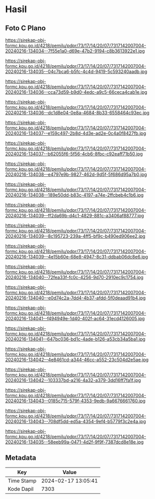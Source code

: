 # Hasil

## Foto C Plano

https://sirekap-obj-formc.kpu.go.id/4218/pemilu/pdpr/73/17/14/20/07/7317142007004-20240216-134034--7f55e1a0-d69e-47b2-9194-c8b3613922e1.jpg

https://sirekap-obj-formc.kpu.go.id/4218/pemilu/pdpr/73/17/14/20/07/7317142007004-20240216-134035--04c7bca6-b5fc-4c4d-9419-5c593240aadb.jpg

https://sirekap-obj-formc.kpu.go.id/4218/pemilu/pdpr/73/17/14/20/07/7317142007004-20240216-134036--cca73d59-b9d0-4edc-a9c5-66ceca4cab1e.jpg

https://sirekap-obj-formc.kpu.go.id/4218/pemilu/pdpr/73/17/14/20/07/7317142007004-20240216-134036--dc1d8e04-0e8a-4684-8b33-6558464c93ec.jpg

https://sirekap-obj-formc.kpu.go.id/4218/pemilu/pdpr/73/17/14/20/07/7317142007004-20240216-134037--e159c497-2b8d-4d3e-ad2e-0c4a0f8427fb.jpg

https://sirekap-obj-formc.kpu.go.id/4218/pemilu/pdpr/73/17/14/20/07/7317142007004-20240216-134037--b62055f6-5f56-4cb6-8fbc-c92eaff71b50.jpg

https://sirekap-obj-formc.kpu.go.id/4218/pemilu/pdpr/73/17/14/20/07/7317142007004-20240216-134038--e4797e9b-9827-462d-9d5f-5f686d95a7b0.jpg

https://sirekap-obj-formc.kpu.go.id/4218/pemilu/pdpr/73/17/14/20/07/7317142007004-20240216-134038--189e50dd-b83c-4197-a74e-2ffcbeb4c1b6.jpg

https://sirekap-obj-formc.kpu.go.id/4218/pemilu/pdpr/73/17/14/20/07/7317142007004-20240216-134039--ff2da69b-d4c1-4829-881c-a3406af88777.jpg

https://sirekap-obj-formc.kpu.go.id/4218/pemilu/pdpr/73/17/14/20/07/7317142007004-20240216-134039--8c195723-239a-4ff5-bf9c-b490ed906ee2.jpg

https://sirekap-obj-formc.kpu.go.id/4218/pemilu/pdpr/73/17/14/20/07/7317142007004-20240216-134039--4e15b60e-68e8-4947-8c31-ddbab06dc8e6.jpg

https://sirekap-obj-formc.kpu.go.id/4218/pemilu/pdpr/73/17/14/20/07/7317142007004-20240216-134040--72fea33f-fc0c-4256-9d70-2910ec9c1754.jpg

https://sirekap-obj-formc.kpu.go.id/4218/pemilu/pdpr/73/17/14/20/07/7317142007004-20240216-134040--e0d74c2a-7dd4-4b37-afdd-5f0deaad91b4.jpg

https://sirekap-obj-formc.kpu.go.id/4218/pemilu/pdpr/73/17/14/20/07/7317142007004-20240216-134041--f494949e-1d40-402f-ac64-31ecd4126005.jpg

https://sirekap-obj-formc.kpu.go.id/4218/pemilu/pdpr/73/17/14/20/07/7317142007004-20240216-134041--647bc036-bd1c-4ade-b126-a53cb34a5ba1.jpg

https://sirekap-obj-formc.kpu.go.id/4218/pemilu/pdpr/73/17/14/20/07/7317142007004-20240216-134042--4e8461cd-a344-46cc-a552-23c504d2e5ae.jpg

https://sirekap-obj-formc.kpu.go.id/4218/pemilu/pdpr/73/17/14/20/07/7317142007004-20240216-134042--103337bd-a216-4a32-a379-3dd16ff7fa1f.jpg

https://sirekap-obj-formc.kpu.go.id/4218/pemilu/pdpr/73/17/14/20/07/7317142007004-20240216-134043--0185c715-579f-4353-9edb-9a6676661760.jpg

https://sirekap-obj-formc.kpu.go.id/4218/pemilu/pdpr/73/17/14/20/07/7317142007004-20240216-134043--708df5dd-ed5a-4354-9ef4-b5779f3c2e4a.jpg

https://sirekap-obj-formc.kpu.go.id/4218/pemilu/pdpr/73/17/14/20/07/7317142007004-20240216-134035--58eeb99a-0471-4d2f-9f9f-7387dcd8e18e.jpg


## Metadata

| Key        | Value               |
| ---------- | ------------------- |
| Time Stamp | 2024-02-17 13:05:41 |
| Kode Dapil | 7303                |



